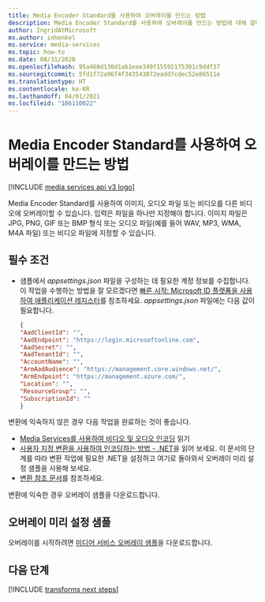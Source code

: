 ```yaml
---
title: Media Encoder Standard를 사용하여 오버레이를 만드는 방법
description: Media Encoder Standard를 사용하여 오버레이를 만드는 방법에 대해 알아봅니다.
author: IngridAtMicrosoft
ms.author: inhenkel
ms.service: media-services
ms.topic: how-to
ms.date: 08/31/2020
ms.openlocfilehash: 95a468d130d1ab1eee349f15592175301c9ddf37
ms.sourcegitcommit: 5fd1f72a96f4f343543072eadd7cdec52e86511e
ms.translationtype: HT
ms.contentlocale: ko-KR
ms.lasthandoff: 04/01/2021
ms.locfileid: "106110022"
---
```

# <a name="how-to-create-an-overlay-with-media-encoder-standard"></a>Media Encoder Standard를 사용하여 오버레이를 만드는 방법

[!INCLUDE [media services api v3 logo](./includes/v3-hr.md)]

Media Encoder Standard를 사용하여 이미지, 오디오 파일 또는 비디오를 다른 비디오에 오버레이할 수 있습니다. 입력은 파일을 하나만 지정해야 합니다. 이미지 파일은 JPG, PNG, GIF 또는 BMP 형식 또는 오디오 파일(예를 들어 WAV, MP3, WMA, M4A 파일) 또는 비디오 파일에 지정할 수 있습니다.


## <a name="prerequisites"></a>필수 조건

* 샘플에서 *appsettings.json* 파일을 구성하는 데 필요한 계정 정보를 수집합니다. 이 작업을 수행하는 방법을 잘 모르겠다면 [빠른 시작: Microsoft ID 플랫폼을 사용하여 애플리케이션 레지스터](../../active-directory/develop/quickstart-register-app.md)를 참조하세요. *appsettings.json* 파일에는 다음 값이 필요합니다.

    ```json
    {
    "AadClientId": "",
    "AadEndpoint": "https://login.microsoftonline.com",
    "AadSecret": "",
    "AadTenantId": "",
    "AccountName": "",
    "ArmAadAudience": "https://management.core.windows.net/",
    "ArmEndpoint": "https://management.azure.com/",
    "Location": "",
    "ResourceGroup": "",
    "SubscriptionId": ""
    }
    ```

변환에 익숙하지 않은 경우 다음 작업을 완료하는 것이 좋습니다.

* [Media Services를 사용하여 비디오 및 오디오 인코딩](encode-concept.md) 읽기
* [사용자 지정 변환을 사용하여 인코딩하는 방법 - .NET](encode-custom-presets-how-to.md)을 읽어 보세요. 이 문서의 단계를 따라 변환 작업에 필요한 .NET을 설정하고 여기로 돌아와서 오버레이 미리 설정 샘플을 사용해 보세요.
* [변환 참조 문서](/rest/api/media/transforms)를 참조하세요.

변환에 익숙한 경우 오버레이 샘플을 다운로드합니다.

## <a name="overlays-preset-sample"></a>오버레이 미리 설정 샘플

오버레이를 시작하려면 [미디어 서비스 오버레이 샘플](https://github.com/Azure-Samples/media-services-overlays)을 다운로드합니다.

## <a name="next-steps"></a>다음 단계

[!INCLUDE [transforms next steps](./includes/transforms-next-steps.md)]

